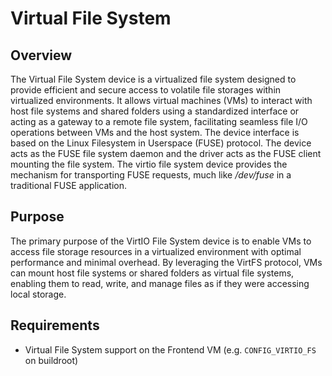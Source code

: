 # Virtual File System

## Overview
The Virtual File System device  is a virtualized file system designed to provide efficient and secure 
access to volatile file storages within virtualized environments. It allows virtual machines (VMs) to 
interact with host file systems and shared folders using a standardized interface or acting as a gateway
to a remote file system, facilitating seamless file I/O operations between VMs and the host system. 
The device interface is based on the Linux Filesystem in Userspace (FUSE) protocol. The device acts as 
the FUSE file system daemon and the driver acts as the FUSE client mounting the file system. The virtio 
file system device provides the mechanism for transporting FUSE requests, much like */dev/fuse* in a 
traditional FUSE application.

## Purpose

The primary purpose of the VirtIO File System device is to enable VMs to access file storage resources in 
a virtualized environment with optimal performance and minimal overhead. By leveraging the VirtFS protocol, 
VMs can mount host file systems or shared folders as virtual file systems, enabling them to read, write, 
and manage files as if they were accessing local storage.

## Requirements
- Virtual File System support on the Frontend VM (e.g. `CONFIG_VIRTIO_FS` on buildroot)
